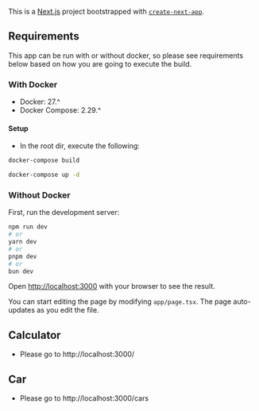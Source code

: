 This is a [Next.js](https://nextjs.org) project bootstrapped with [`create-next-app`](https://nextjs.org/docs/app/api-reference/cli/create-next-app). 

## Requirements
This app can be run with or without docker, so please see requirements below based on how you are going to execute the build.

### With Docker
* Docker: 27.^
* Docker Compose: 2.29.^

#### Setup
* In the root dir, execute the following:
```bash
docker-compose build

docker-compose up -d
```


### Without Docker

First, run the development server:

```bash
npm run dev
# or
yarn dev
# or
pnpm dev
# or
bun dev
```

Open [http://localhost:3000](http://localhost:3000) with your browser to see the result.

You can start editing the page by modifying `app/page.tsx`. The page auto-updates as you edit the file.

## Calculator
* Please go to http://localhost:3000/

## Car
* Please go to http://localhost:3000/cars
